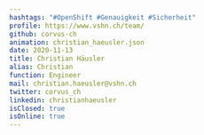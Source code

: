 ```yaml
---
hashtags: "#OpenShift #Genauigkeit #Sicherheit"
profile: https://www.vshn.ch/team/
github: corvus-ch
animation: christian_haeusler.json
date: 2020-11-13
title: Christian Häusler
alias: Christian
function: Engineer
mail: christian.haeusler@vshn.ch
twitter: corvus_ch
linkedin: christianhaeusler
isClosed: true
isOnline: true
---
```

